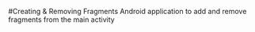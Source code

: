 #Creating & Removing Fragments
Android application to add and remove fragments from the main activity
